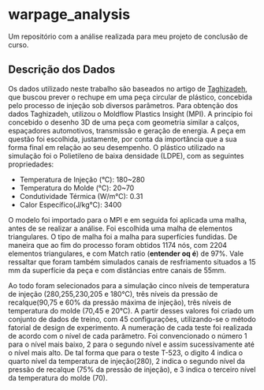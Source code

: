 # warpage_analysis
Um repositório com a análise realizada para meu projeto de conclusão de curso. 

## Descrição dos Dados
Os dados utilizado neste trabalho são baseados no artigo de [Taghizadeh](http://jps.shirazu.ac.ir/article_1744_b7eb8ed50d88a80fe3a7ade4b30059fb.pdf), que buscou prever o rechupe em uma peça circular de plástico, concebida pelo processo de injeção sob diversos parâmetros. Para obtenção dos dados Taghizadeh, utilizou o Moldflow Plastics Insight (MPI).
A princípio foi concebido o desenho 3D de uma peça com geometria similar a calços, espaçadores automotivos, transmissão e geração de energia. A peça em questão foi escolhida, justamente, por conta da importância que a sua forma final em relação ao seu desempenho. O plástico utilizado na simulação foi o Polietileno de baixa densidade (LDPE), com as seguintes propriedades:

* Temperatura de Injeção (°C): 180~280
* Temperatura do Molde (°C): 20~70
* Condutividade Térmica (W/m°C): 0.31
* Calor Específico(J/kg°C): 3400

O modelo foi importado para o MPI e em seguida foi aplicada uma malha, antes de se realizar a análise. Foi escolhida uma malha de elementos triangulares. O tipo de malha foi a malha para superfícies fundidas. De maneira que ao fim do processo foram obtidos 1174 nós, com 2204 elementos triangulares, e com Match ratio (**entender oq é**) de 97%. 
Vale ressaltar que foram também simulados canais de resfriamento situados a 15 mm da superfície da peça e com distâncias entre canais de 55mm.

Ao todo foram selecionados para a simulação cinco níveis de temperatura de injeção (280,255,230,205 e 180°C), três níveis da pressão de recalque(90,75 e 60% da pressão máxima de injeção), três níveis de  temperatura do molde (70,45 e 20°C). A partir desses valores foi criado um conjunto de dados de treino, com 45 configurações, utilizando-se o método fatorial de design de experimento. A numeração de cada teste foi realizada de acordo com o nível de cada parâmetro. Foi convencionado o  número 1 para o nível mais baixo, 2 para o segundo nível e assim sucessivamente até o nível mais alto. De tal forma que para o teste T-523, o digito 4 indica o quarto nível da temperatura de injeção(280), 2 indica o segundo nível da pressão de recalque (75% da pressão de injeção), e 3 indica o terceiro nível da temperatura do molde (70).
<!--stackedit_data:
eyJoaXN0b3J5IjpbMTExMzk2NzEyMywyMDM4OTQ5NDI0LC02MT
k5OTI0MiwxNDk4MTUyNjE0LC0xNTMxNjMyODUxXX0=
-->